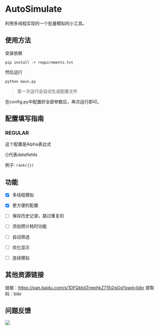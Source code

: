 # AutoSimulate

利用多线程实现的一个批量模拟的小工具。

## 使用方法

安装依赖

```shell
pip install -r requirements.txt
```

然后运行

```shell
python main.py
```

>第一次运行会自动生成配置文件

在config.py中配置好全部参数后，再次运行即可。

## 配置填写指南

### REGULAR

这个配置是Alpha表达式

{}代表datafields

例子: `rank({})`

## 功能

+ [x] 多线程模拟

+ [x] 更方便的配置

+ [ ] 保存历史记录，跳过重复的

+ [ ] 添加预计耗时功能

+ [ ] 自动筛选

+ [ ] 优化显示

+ [ ] 连续模拟

## 其他资源链接

链接：https://pan.baidu.com/s/1DFQkbilZnephkZ715i2gGg?pwd=bibr 
提取码：bibr 

## 问题反馈

![](https://cdn.sourcedream.cn/image/wechatInvite.jpg)
